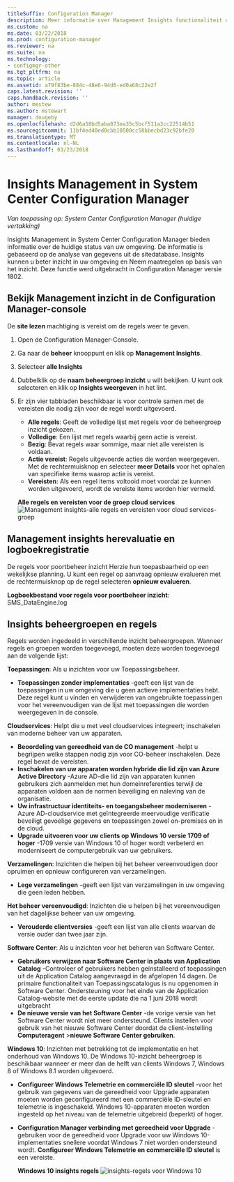 ```yaml
---
titleSuffix: Configuration Manager
description: Meer informatie over Management Insights functionaliteit die beschikbaar is in de Configuration Manager-console.
ms.custom: na
ms.date: 03/22/2018
ms.prod: configuration-manager
ms.reviewer: na
ms.suite: na
ms.technology:
- configmgr-other
ms.tgt_pltfrm: na
ms.topic: article
ms.assetid: a79f83be-884c-48e6-94d6-ed0a68c22e2f
caps.latest.revision: ''
caps.handback.revision: ''
author: mestew
ms.author: mstewart
manager: dougeby
ms.openlocfilehash: d2d6a58bd5aba873ea35c5bcf511a3cc22514b51
ms.sourcegitcommit: 11bf4ed40ed0cbb10500cc58bbecbd23c92bfe20
ms.translationtype: MT
ms.contentlocale: nl-NL
ms.lasthandoff: 03/23/2018
---
```

# <a name="management-insights-in-system-center-configuration-manager"></a>Insights Management in System Center Configuration Manager

*Van toepassing op: System Center Configuration Manager (huidige vertakking)*

Insights Management in System Center Configuration Manager bieden informatie over de huidige status van uw omgeving. De informatie is gebaseerd op de analyse van gegevens uit de sitedatabase. Insights kunnen u beter inzicht in uw omgeving en Neem maatregelen op basis van het inzicht. Deze functie werd uitgebracht in Configuration Manager versie 1802. <!--1353967-->

## <a name="review-management-insights-in-the-configuration-manager-console"></a>Bekijk Management inzicht in de Configuration Manager-console 
De **site lezen** machtiging is vereist om de regels weer te geven.

1. Open de Configuration Manager-Console. 
2. Ga naar de **beheer** knooppunt en klik op **Management Insights**.
3. Selecteer **alle Insights**
4. Dubbelklik op de **naam beheergroep inzicht** u wilt bekijken. U kunt ook selecteren en klik op **Insights weergeven** in het lint. 
5. Er zijn vier tabbladen beschikbaar is voor controle samen met de vereisten die nodig zijn voor de regel wordt uitgevoerd. 
    - **Alle regels**: Geeft de volledige lijst met regels voor de beheergroep inzicht gekozen.
    - **Volledige**:  Een lijst met regels waarbij geen actie is vereist. 
    - **Bezig**: Bevat regels waar sommige, maar niet alle vereisten is voldaan.
    - **Actie vereist**: Regels uitgevoerde acties die worden weergegeven. Met de rechtermuisknop en selecteer **meer Details** voor het ophalen van specifieke items waarop actie is vereist. 
    - **Vereisten**: Als een regel items voltooid moet voordat ze kunnen worden uitgevoerd, wordt de vereiste items worden hier vermeld.   
    
    **Alle regels en vereisten voor de groep cloud services** ![Management insights-alle regels en vereisten voor cloud services-groep](./media/Management-insights-all-cloud-rules.png)

## <a name="management-insights-reevaluation-and-logging"></a>Management insights herevaluatie en logboekregistratie
De regels voor poortbeheer inzicht Herzie hun toepasbaarheid op een wekelijkse planning. U kunt een regel op aanvraag opnieuw evalueren met de rechtermuisknop op de regel selecteren **opnieuw evalueren**.

**Logboekbestand voor regels voor poortbeheer inzicht**: SMS_DataEngine.log
## <a name="management-insights-groups-and-rules"></a>Insights beheergroepen en regels
Regels worden ingedeeld in verschillende inzicht beheergroepen. Wanneer regels en groepen worden toegevoegd, moeten deze worden toegevoegd aan de volgende lijst:

**Toepassingen**: Als u inzichten voor uw Toepassingsbeheer.

- **Toepassingen zonder implementaties** -geeft een lijst van de toepassingen in uw omgeving die u geen actieve implementaties hebt. Deze regel kunt u vinden en verwijderen van ongebruikte toepassingen voor het vereenvoudigen van de lijst met toepassingen die worden weergegeven in de console. 

**Cloudservices**: Helpt die u met veel cloudservices integreert; inschakelen van moderne beheer van uw apparaten. 
 - **Beoordeling van gereedheid van de CO management** -helpt u begrijpen welke stappen nodig zijn voor CO-beheer inschakelen. Deze regel bevat de vereisten. 
 - **Inschakelen van uw apparaten worden hybride die lid zijn van Azure Active Directory** -Azure AD-die lid zijn van apparaten kunnen gebruikers zich aanmelden met hun domeinreferenties terwijl de apparaten voldoen aan de normen beveiliging en naleving van de organisatie. 
 - **Uw infrastructuur identiteits- en toegangsbeheer moderniseren** -Azure AD-cloudservice met geïntegreerde meervoudige verificatie beveiligt gevoelige gegevens en toepassingen zowel on-premises en in de cloud. 
 - **Upgrade uitvoeren voor uw clients op Windows 10 versie 1709 of hoger** -1709 versie van Windows 10 of hoger wordt verbeterd en moderniseert de computergebruik van uw gebruikers. 


**Verzamelingen**: Inzichten die helpen bij het beheer vereenvoudigen door opruimen en opnieuw configureren van verzamelingen.
   - **Lege verzamelingen** -geeft een lijst van verzamelingen in uw omgeving die geen leden hebben. 

**Het beheer vereenvoudigd**: Inzichten die u helpen bij het vereenvoudigen van het dagelijkse beheer van uw omgeving. 
   - **Verouderde clientversies** -geeft een lijst van alle clients waarvan de versie ouder dan twee jaar zijn. 

**Software Center**: Als u inzichten voor het beheren van Software Center. 
   - **Gebruikers verwijzen naar Software Center in plaats van Application Catalog** -Controleer of gebruikers hebben geïnstalleerd of toepassingen uit de Application Catalog aangevraagd in de afgelopen 14 dagen. De primaire functionaliteit van Toepassingscatalogus is nu opgenomen in Software Center. Ondersteuning voor het einde van de Application Catalog-website met de eerste update die na 1 juni 2018 wordt uitgebracht
   - **De nieuwe versie van het Software Center** -de vorige versie van het Software Center wordt niet meer ondersteund. Clients instellen voor gebruik van het nieuwe Software Center doordat de client-instelling **Computeragent** >**nieuwe Software Center gebruiken**.

**Windows 10**: Inzichten met betrekking tot de implementatie en het onderhoud van Windows 10. De Windows 10-inzicht beheergroep is beschikbaar wanneer er meer dan de helft van clients Windows 7, Windows 8 of Windows 8.1 worden uitgevoerd.
   - **Configureer Windows Telemetrie en commerciële ID sleutel** -voor het gebruik van gegevens van de gereedheid voor Upgrade apparaten moeten worden geconfigureerd met een commerciële ID-sleutel en telemetrie is ingeschakeld. Windows 10-apparaten moeten worden ingesteld op het niveau van de telemetrie uitgebreid (beperkt) of hoger.
   - **Configuration Manager verbinding met gereedheid voor Upgrade** -gebruiken voor de gereedheid voor Upgrade voor uw Windows 10-implementaties snellere voordat Windows 7 niet worden ondersteund wordt. **Configureer Windows Telemetrie en commerciële ID sleutel** is een vereiste.

     **Windows 10 insights regels**
    ![insights-regels voor Windows 10](./media/Windows-10-insights-group.png)
    